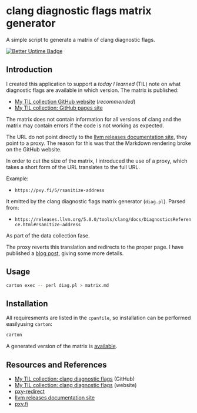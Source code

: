 # clang diagnostic flags matrix generator

A simple script to generate a matrix of clang diagnostic flags.

[![Better Uptime Badge](https://betteruptime.com/status-badges/v1/monitor/otgy.svg)](https://status.pxy.fi/?utm_source=status_badge)

## Introduction

I created this application to support a _today I learned_ (TIL) note on what diagnostic flags are available in which version. The matrix is published:

- [My TIL collection GitHub website][tilgh] (_recommended_)
- [My TIL collection: GitHub pages site][tilghp]

The matrix does not contain information for all versions of clang and the matrix may contain errors if the code is not working as expected.

The URL do not point directly to the [llvm releases documentation site][LLVM], they point to a proxy. The reason for this was that the Markdown rendering broke on the GitHub website.

In order to cut the size of the matrix, I introduced the use of a proxy, which takes a short form of the URL translates to the full URL.

Example:

- `https://pxy.fi/5/rsanitize-address`

It emitted by the clang diagnostic flags matrix generator (`diag.pl`). Parsed from:

- `https://releases.llvm.org/5.0.0/tools/clang/docs/DiagnosticsReference.html#rsanitize-address`

As part of the data collection fase.

The proxy reverts this translation and redirects to the proper page. I have published a [blog post](https://dev.to/jonasbn/challenges-solutions-and-more-challenges-and-more-solutions-4j3f), giving some more details.

## Usage

```bash
carton exec -- perl diag.pl > matrix.md
```

## Installation

All requiresments are listed in the `cpanfile`, so installation can be performed easilyusing `carton`:

```bash
carton
```

A generated version of the matrix is [available][tilghp].

## Resources and References

- [My TIL collection: clang diagnostic flags][tilgh] (GitHub)
- [My TIL collection: clang diagnostic flags][tilghp] (website)
- [pxy-redirect][pxy-redirect]
- [llvm releases documentation site][LLVM]
- [pxy.fi]

[LLVM]: https://releases.llvm.org/
[pxy.fi]: https://pxy.fi/
[pxy-redirect]: https://github.com/jonasbn/pxy-redirect
[tilgh]: https://github.com/jonasbn/til/blob/master/clang/diagnostic_flags.md
[tilghp]: http://jonasbn.github.io/til/clang/diagnostic_flags.html
